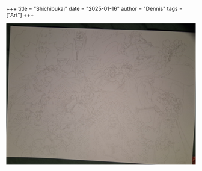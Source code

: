 +++
title = "Shichibukai"
date = "2025-01-16"
author = "Dennis"
tags = ["Art"]
+++

![Shichibukai](/static/Shichibukai.jpg)